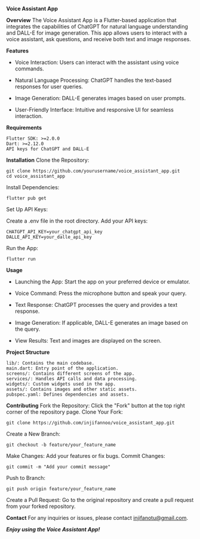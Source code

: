 **Voice Assistant App**

**Overview**
The Voice Assistant App is a Flutter-based application that integrates the capabilities of ChatGPT for natural language understanding and DALL-E for image generation. This app allows users to interact with a voice assistant, ask questions, and receive both text and image responses.

**Features**
- Voice Interaction: Users can interact with the assistant using voice commands.
+ Natural Language Processing: ChatGPT handles the text-based responses for user queries.
* Image Generation: DALL-E generates images based on user prompts.
- User-Friendly Interface: Intuitive and responsive UI for seamless interaction.

**Requirements**
```
Flutter SDK: >=2.0.0
Dart: >=2.12.0
API keys for ChatGPT and DALL-E
```
**Installation**
Clone the Repository:
```
git clone https://github.com/yourusername/voice_assistant_app.git
cd voice_assistant_app
```
Install Dependencies:
```
flutter pub get
```
Set Up API Keys:

Create a .env file in the root directory.
Add your API keys:
```
CHATGPT_API_KEY=your_chatgpt_api_key
DALLE_API_KEY=your_dalle_api_key
```
Run the App:

```
flutter run
```
**Usage**

- Launching the App: Start the app on your preferred device or emulator.
+ Voice Command: Press the microphone button and speak your query.
* Text Response: ChatGPT processes the query and provides a text response.
- Image Generation: If applicable, DALL-E generates an image based on the query.
+ View Results: Text and images are displayed on the screen.

**Project Structure**
```
lib/: Contains the main codebase.
main.dart: Entry point of the application.
screens/: Contains different screens of the app.
services/: Handles API calls and data processing.
widgets/: Custom widgets used in the app.
assets/: Contains images and other static assets.
pubspec.yaml: Defines dependencies and assets.
```
**Contributing**
Fork the Repository: Click the "Fork" button at the top right corner of the repository page.
Clone Your Fork:
```
git clone https://github.com/injifannoo/voice_assistant_app.git
```
Create a New Branch:
```
git checkout -b feature/your_feature_name
```
Make Changes: Add your features or fix bugs.
Commit Changes:
```
git commit -m "Add your commit message"
```
Push to Branch:
```
git push origin feature/your_feature_name
```
Create a Pull Request: Go to the original repository and create a pull request from your forked repository.

**Contact**
For any inquiries or issues, please contact injifanotu@gmail.com.

***Enjoy using the Voice Assistant App!***
